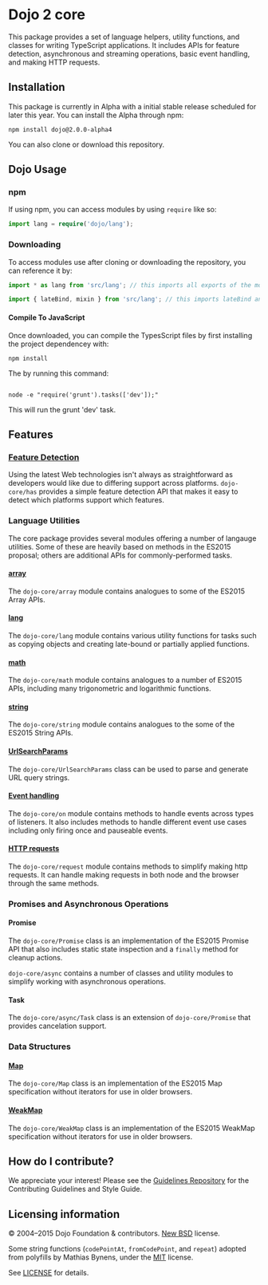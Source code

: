 # Dojo 2 core

This package provides a set of language helpers, utility functions, and classes for writing TypeScript applications.
It includes APIs for feature detection, asynchronous and streaming operations, basic event handling,
and making HTTP requests.

## Installation

This package is currently in Alpha with a initial stable release scheduled for later this year. You can install the Alpha
through npm:

```
npm install dojo@2.0.0-alpha4
```

You can also clone or download this repository.

## Dojo Usage

### npm

If using npm, you can access modules by using ```require``` like so:

```ts
import lang = require('dojo/lang');
```

### Downloading

To access modules use after cloning or downloading the repository, you can reference it by:

```ts
import * as lang from 'src/lang'; // this imports all exports of the module as the object lang

import { lateBind, mixin } from 'src/lang'; // this imports lateBind and mixin from the module
```

#### Compile To JavaScript

Once downloaded, you can compile the TypesScript files by first installing the project dependencey with:

```
npm install
```

The by running this command:

```

node -e "require('grunt').tasks(['dev']);"

```

This will run the grunt 'dev' task.

## Features

### [Feature Detection](docs/has.md)

Using the latest Web technologies isn't always as straightforward as developers would like due to differing support
across platforms. `dojo-core/has` provides a simple feature detection API that makes it easy to detect which platforms
support which features.

### Language Utilities

The core package provides several modules offering a number of langauge utilities.  Some of these are heavily based
on methods in the ES2015 proposal; others are additional APIs for commonly-performed tasks.

#### [array](docs/array.md)

The `dojo-core/array` module contains analogues to some of the ES2015 Array APIs.

#### [lang](docs/lang.md)

The `dojo-core/lang` module contains various utility functions for tasks such as copying objects and creating late-bound
or partially applied functions.

#### [math](docs/math.md)

The `dojo-core/math` module contains analogues to a number of ES2015 APIs, including many trigonometric and logarithmic
functions.

#### [string](docs/string.md)

The `dojo-core/string` module contains analogues to the some of the ES2015 String APIs.

#### [UrlSearchParams](docs/UrlSearchParams.md)

The `dojo-core/UrlSearchParams` class can be used to parse and generate URL query strings.

#### [Event handling](docs/events.md)

The `dojo-core/on` module contains methods to handle events across types of listeners.  It also includes methods to handle different event use cases including only firing
once and pauseable events.

#### [HTTP requests](docs/requests.md)

The `dojo-core/request` module contains methods to simplify making http requests. It can handle
making requests in both node and the browser through the same methods.

### Promises and Asynchronous Operations

#### Promise

The `dojo-core/Promise` class is an implementation of the ES2015 Promise API that also includes static state inspection
and a `finally` method for cleanup actions.

`dojo-core/async` contains a number of classes and utility modules to simplify working with asynchronous operations.

#### Task

The `dojo-core/async/Task` class is an extension of `dojo-core/Promise` that provides cancelation support.

### Data Structures

#### [Map](docs/Map.md)

The `dojo-core/Map` class is an implementation of the ES2015 Map specification
without iterators for use in older browsers.

#### [WeakMap](docs/WeakMap.md)

The `dojo-core/WeakMap` class is an implementation of the ES2015 WeakMap specification
without iterators for use in older browsers.

## How do I contribute?

We appreciate your interest!  Please see the [Guidelines Repository](https://github.com/dojo/guidelines#readme) for the
Contributing Guidelines and Style Guide.

## Licensing information

© 2004–2015 Dojo Foundation & contributors. [New BSD](http://opensource.org/licenses/BSD-3-Clause) license.

Some string functions (`codePointAt`, `fromCodePoint`, and `repeat`) adopted from polyfills by Mathias Bynens,
under the [MIT](http://opensource.org/licenses/MIT) license.

See [LICENSE](LICENSE) for details.
